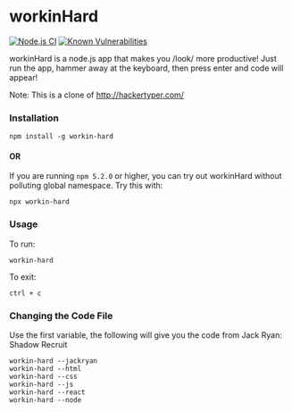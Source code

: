workinHard
==========

[![Node.js CI](https://github.com/jshemas/workinHard/workflows/Node.js%20CI/badge.svg?branch=master)](https://github.com/jshemas/workinHard/actions?query=branch%3Amaster)
[![Known Vulnerabilities](https://snyk.io/test/github/jshemas/workinHard/badge.svg)](https://snyk.io/test/github/jshemas/workinHard)

workinHard is a node.js app that makes you /look/ more productive!
Just run the app, hammer away at the keyboard, then press enter and code will appear!

Note: This is a clone of http://hackertyper.com/

### Installation
```
npm install -g workin-hard
```
#### OR
If you are running `npm 5.2.0` or higher, you can try out workinHard without polluting global namespace. 
Try this with:
```
npx workin-hard
```

### Usage
To run:
```
workin-hard
```

To exit:
```
ctrl + c
```

### Changing the Code File
Use the first variable, the following will give you the code from Jack Ryan: Shadow Recruit
```
workin-hard --jackryan
workin-hard --html
workin-hard --css
workin-hard --js
workin-hard --react
workin-hard --node
```
